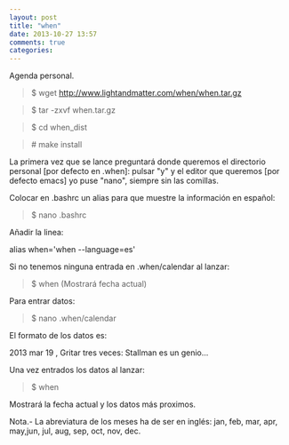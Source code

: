```yaml
---
layout: post
title: "when"
date: 2013-10-27 13:57
comments: true
categories: 
---
```

Agenda personal.

>$ wget http://www.lightandmatter.com/when/when.tar.gz

>$ tar -zxvf when.tar.gz

>$ cd when_dist

>\# make install

La primera vez que se lance preguntará donde queremos el directorio personal [por defecto en .when]: pulsar "y" y el editor que queremos [por defecto emacs] yo puse "nano", siempre sin las comillas.

Colocar en .bashrc un alias para que muestre la información en español:

>$ nano .bashrc

Añadir la linea:

alias when='when --language=es'

Si no tenemos ninguna entrada en .when/calendar al lanzar:

>$ when (Mostrará fecha actual)

Para entrar datos:

>$ nano .when/calendar

El formato de los datos es:

2013 mar 19 , Gritar tres veces: Stallman es un genio...

Una vez entrados los datos al lanzar:

>$ when 

Mostrará la fecha actual y los datos más proximos.

Nota.- La abreviatura de los meses ha de ser en inglés: jan, feb, mar, apr, may,jun, jul, aug, sep, oct, nov, dec.

